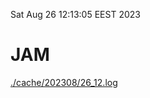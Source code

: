 Sat Aug 26 12:13:05 EEST 2023
# JAM
<a href='./cache/202308/26_12.log'>./cache/202308/26_12.log</a>
